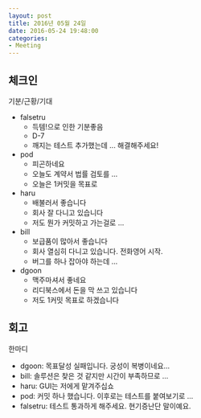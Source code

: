 ```yaml
---
layout: post
title: 2016년 05월 24일
date: 2016-05-24 19:48:00
categories:
- Meeting
---
```


## 체크인

기분/근황/기대

* falsetru
  * 득템!으로 인한 기분좋음
  * D-7
  * 깨지는 테스트 추가했는데 ... 해결해주세요!
* pod
  * 피곤하네요
  * 오늘도 계약서 법률 검토를 ...
  * 오늘은 1커밋을 목표로
* haru
  * 배불러서 좋습니다
  * 회사 잘 다니고 있습니다
  * 저도 뭔가 커밋하고 가는걸로 ...
* bill
  * 보급품이 많아서 좋습니다
  * 회사 열심히 다니고 있습니다. 전화영어 시작.
  * 버그를 하나 잡아야 하는데 ... 
* dgoon
  * 맥주마셔서 좋네요
  * 리디북스에서 돈을 막 쓰고 있습니다
  * 저도 1커밋 목표로 하겠습니다

## 회고

한마디

* dgoon: 목표달성 실패입니다. 궁성이 복병이네요...
* bill: 솔루션은 찾은 것 같지만 시간이 부족하므로 ...
* haru: GUI는 저에게 맡겨주십쇼
* pod: 커밋 하나 했습니다. 이후로는 테스트를 붙여보기로 ...
* falsetru: 테스트 통과하게 해주세요. 현기증난단 말이예요.
